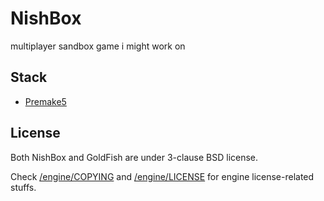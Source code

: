 # NishBox

multiplayer sandbox game i might work on

## Stack
 - [Premake5](https://premake.github.io)

## License

Both NishBox and GoldFish are under 3-clause BSD license.

Check [/engine/COPYING](/engine/COPYING) and [/engine/LICENSE](/engine/LICENSE) for engine license-related stuffs.
